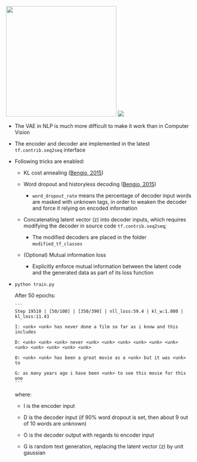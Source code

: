 <img src="https://github.com/zhedongzheng/finch/blob/master/assets/vrae.png" height="300">

<img src="https://github.com/zhedongzheng/finch/blob/master/assets/vrae_struct.jpg">

* The VAE in NLP is much more difficult to make it work than in Computer Vision

* The encoder and decoder are implemented in the latest ```tf.contrib.seq2seq``` interface

* Following tricks are enabled:

  * KL cost annealing ([Bengio, 2015](https://arxiv.org/abs/1511.06349))

  * Word dropout and historyless decoding ([Bengio, 2015](https://arxiv.org/abs/1511.06349))
       * ```word_dropout_rate``` means the percentage of decoder input words are masked with unknown tags, in order to weaken the decoder and force it relying on encoded information

  * Concatenating latent vector (z) into decoder inputs, which requires modifying the decoder in source code ```tf.contrib.seq2seq```;
       * The modified decoders are placed in the folder ``` modified_tf_classes ```
     
  * (Optional) Mutual information loss
       * Explicitly enforce mutual information between the latent code and the generated data as part of its loss function

* ``` python train.py ```

  After 50 epochs:
  
      ```
      Step 19510 | [50/100] | [350/390] | nll_loss:59.4 | kl_w:1.000 | kl_loss:11.43 

      I: <unk> <unk> has never done a film so far as i know and this includes

      D: <unk> <unk> <unk> never <unk> <unk> <unk> <unk> <unk> <unk> <unk> <unk> <unk> <unk> <unk>

      O: <unk> <unk> has been a great movie as a <unk> but it was <unk> to

      G: as many years ago i have been <unk> to see this movie for this one
      ```
  where:
  * I is the encoder input

  * D is the decoder input (if 90% word dropout is set, then about 9 out of 10 words are unknown)

  * O is the decoder output with regards to encoder input

  * G is random text generation, replacing the latent vector (z) by unit gaussian

